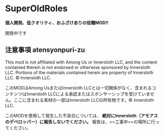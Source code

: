 ﻿# SuperOldRoles

**個人開発、低クオリティ、おふざけありの役職MOD!!**

開発中です


## 注意事項 atensyonpuri-zu

This mod is not affiliated with Among Us or Innersloth LLC, and the content contained therein is not endorsed or otherwise sponsored by Innersloth LLC. Portions of the materials contained herein are property of Innersloth LLC. © Innersloth LLC.

このMODはAmong UsまたはInnersloth LLCとは一切関係がなく、含まれるコンテンツはInnersloth LLCによる承認またはスポンサーシップを受けていません。ここに含まれる素材の一部はInnersloth LLCの所有物です。© Innersloth LLC.

このMODを使用して発生した不具合については、 **絶対にInnersloth（アモアスのデベロッパー）に報告しないでください。** 報告は、==工事中==の場所に行ってください。